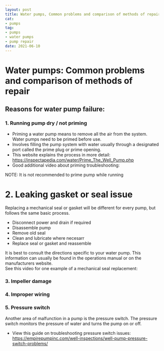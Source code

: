 ```yaml
--- 
layout: post 
title: Water pumps, Common problems and comparison of methods of repair
cat:
- pumps
tag:
- pumps
- water pumps
- pump repair
date: 2021-06-10
--- 
```


# Water pumps: Common problems and comparison of methods of repair

## Reasons for water pump failure:
### 1.  Running pump dry / not priming

 - Priming a water pump means to remove all the air from the system.  Water pumps need to be primed before use.
 - Involves filling the pump system with water usually through a designated port called the prime plug or prime opening.
 - This website explains the process in more detail: https://inspectapedia.com/water/Prime_The_Well_Pump.php
 - Good additional video about priming troubleshooting:

NOTE: It is not recommended to prime pump while running
    
    
   
 # 2.	Leaking gasket or seal issue
Replacing a mechanical seal or gasket will be different for every pump, but follows the same basic process.  

  - Disconnect power and drain if required
  - Disassemble pump 
  - Remove old seal
  - Clean and lubricate where necesarr
  - Replace seal or gasket and reassemble

  It is best to consult the directions specific to your water pump.  This information can usually be found in the operations manual or on the manufacturers website.  
See this video for one example of a mechanical seal replacement:

  
 
### 3.	Impeller damage
### 4.	Improper wiring

### 5.  Pressure switch
Another area of malfunction in a pump is the pressure switch.  The pressure switch monitors the pressure of water and turns the pump on or off.  
- View this guide on troubleshooting pressure switch issues:
https://empirepumpinc.com/well-inspections/well-pump-pressure-switch-problems/

